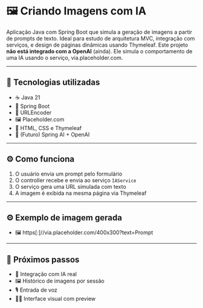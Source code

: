 # 🖼️ Criando Imagens com IA

Aplicação Java com Spring Boot que simula a geração de imagens a partir de prompts de texto. 
Ideal para estudo de arquitetura MVC, integração com serviços, e design de páginas dinâmicas usando Thymeleaf.
Este projeto **não está integrado com a OpenAI** (ainda). Ele simula o comportamento de uma IA usando o serviço, via.placeholder.com.

---

## 🚀 Tecnologias utilizadas

- ☕ Java 21
- 🌱 Spring Boot
- 🧠 URLEncoder
- 🖼️ Placeholder.com
- 🎨 HTML, CSS e Thymeleaf
- 🧪 (Futuro) Spring AI + OpenAI

---

## ⚙️ Como funciona

1. O usuário envia um prompt pelo formulário
2. O controller recebe e envia ao serviço `IAService`
3. O serviço gera uma URL simulada com texto
4. A imagem é exibida na mesma página via Thymeleaf

---

## ⚙️ Exemplo de imagem gerada 

- 🖼️ https[:]//via.placeholder.com/400x300?text=Prompt

---

## 📌 Próximos passos

- 🔗 Integração com IA real  
- 🖼️ Histórico de imagens por sessão  
- 🎙️ Entrada de voz  
- 🧑‍🎨 Interface visual com preview


